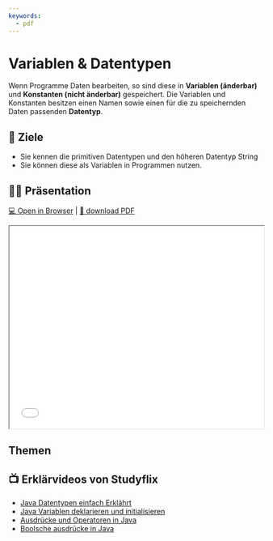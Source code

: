 ```yaml
---
keywords:
  - pdf
---
```


# Variablen & Datentypen

Wenn Programme Daten bearbeiten, so sind diese in **Variablen (änderbar)** und
**Konstanten (nicht änderbar)** gespeichert. Die Variablen und Konstanten
besitzen einen Namen sowie einen für die zu speichernden Daten passenden
**Datentyp**.

## :dart: Ziele

- Sie kennen die primitiven Datentypen und den höheren Datentyp String
- Sie können diese als Variablen in Programmen nutzen.

## :teacher: Präsentation

[:computer: Open in Browser](pathname:///slides/variablen-datentypen) |
[:floppy_disk: download PDF](pathname:///slides/variablen-datentypen.pdf)

<iframe src="/bbzbl-modul-319/slides/variablen-datentypen" width="100%" height="400px"></iframe>

## Themen

<DocCardList />


## :tv: Erklärvideos von Studyflix

- [Java Datentypen einfach Erklährt](https://studyflix.de/informatik/primitive-datentypen-215)
- [Java Variablen deklarieren und initialisieren](https://studyflix.de/informatik/variablen-216)
- [Ausdrücke und Operatoren in Java](https://studyflix.de/informatik/ausdrucke-und-arithmetische-operatoren-217)
- [Boolsche ausdrücke in Java](https://studyflix.de/informatik/boolesche-ausdrucke-221)
